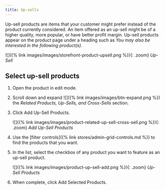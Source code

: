 ```yaml
---
title: Up-sells
---
```


Up-sell products are items that your customer might prefer instead of the product currently considered. An item offered as an up-sell might be of a higher quality, more popular, or have better profit margin. Up-sell products appear on the product page under a heading such as _You may also be interested in the following product(s)_.

![]({% link images/images/storefront-product-upsell.png %}){: .zoom}
_Up-Sell_

## Select up-sell products

1. Open the product in edit mode.

1. Scroll down and expand ![]({% link images/images/btn-expand.png %}) the _Related Products, Up-Sells, and Cross-Sells_ section.

1. Click <span class="btn">Add Up-Sell Products</span>.

    ![]({% link images/images/product-related-up-sell-cross-sell.png %}){: .zoom}
    _Add Up-Sell Products_

1. Use the [filter controls]({% link stores/admin-grid-controls.md %}) to find the products that you want.

1. In the list, select the checkbox of any product you want to feature as an up-sell product.

    ![]({% link images/images/product-up-sell-add.png %}){: .zoom}
    _Up-Sell Products_

1. When complete, click <span class="btn">Add Selected Products</span>.
